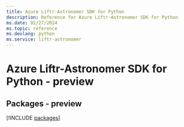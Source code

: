 ```yaml
---
title: Azure Liftr-Astronomer SDK for Python
description: Reference for Azure Liftr-Astronomer SDK for Python
ms.date: 02/27/2024
ms.topic: reference
ms.devlang: python
ms.service: liftr-astronomer
---
```

# Azure Liftr-Astronomer SDK for Python - preview
## Packages - preview
[!INCLUDE [packages](liftr-astronomer-index.md)]